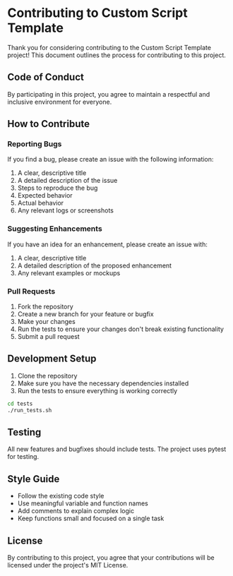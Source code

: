 # Contributing to Custom Script Template

Thank you for considering contributing to the Custom Script Template project! This document outlines the process for contributing to this project.

## Code of Conduct

By participating in this project, you agree to maintain a respectful and inclusive environment for everyone.

## How to Contribute

### Reporting Bugs

If you find a bug, please create an issue with the following information:

1. A clear, descriptive title
2. A detailed description of the issue
3. Steps to reproduce the bug
4. Expected behavior
5. Actual behavior
6. Any relevant logs or screenshots

### Suggesting Enhancements

If you have an idea for an enhancement, please create an issue with:

1. A clear, descriptive title
2. A detailed description of the proposed enhancement
3. Any relevant examples or mockups

### Pull Requests

1. Fork the repository
2. Create a new branch for your feature or bugfix
3. Make your changes
4. Run the tests to ensure your changes don't break existing functionality
5. Submit a pull request

## Development Setup

1. Clone the repository
2. Make sure you have the necessary dependencies installed
3. Run the tests to ensure everything is working correctly

```bash
cd tests
./run_tests.sh
```

## Testing

All new features and bugfixes should include tests. The project uses pytest for testing.

## Style Guide

- Follow the existing code style
- Use meaningful variable and function names
- Add comments to explain complex logic
- Keep functions small and focused on a single task

## License

By contributing to this project, you agree that your contributions will be licensed under the project's MIT License. 
